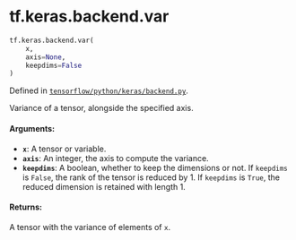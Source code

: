 <div itemscope itemtype="http://developers.google.com/ReferenceObject">
<meta itemprop="name" content="tf.keras.backend.var" />
</div>

# tf.keras.backend.var

``` python
tf.keras.backend.var(
    x,
    axis=None,
    keepdims=False
)
```



Defined in [`tensorflow/python/keras/backend.py`](https://www.tensorflow.org/code/tensorflow/python/keras/backend.py).

Variance of a tensor, alongside the specified axis.

#### Arguments:

* <b>`x`</b>: A tensor or variable.
* <b>`axis`</b>: An integer, the axis to compute the variance.
* <b>`keepdims`</b>: A boolean, whether to keep the dimensions or not.
        If `keepdims` is `False`, the rank of the tensor is reduced
        by 1. If `keepdims` is `True`,
        the reduced dimension is retained with length 1.


#### Returns:

A tensor with the variance of elements of `x`.